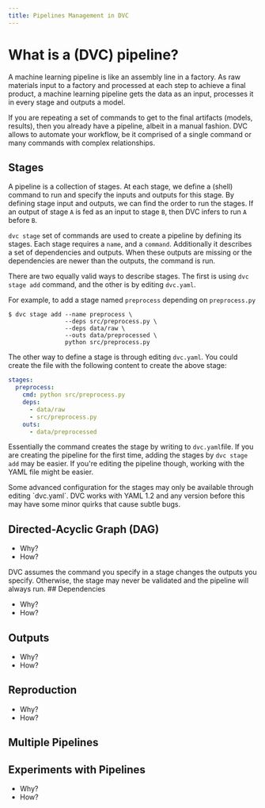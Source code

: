 ```yaml
---
title: Pipelines Management in DVC
---
```


# What is a (DVC) pipeline?

A machine learning pipeline is like an assembly line in a factory. As raw
materials input to a factory and processed at each step to achieve a final
product, a machine learning pipeline gets the data as an input, processes it in
every stage and outputs a model.

If you are repeating a set of commands to get to the final artifacts (models,
results), then you already have a pipeline, albeit in a manual fashion. DVC
allows to automate your workflow, be it comprised of a single command or many
commands with complex relationships.

## Stages

A pipeline is a collection of stages. At each stage, we define a (shell) command
to run and specify the inputs and outputs for this stage. By defining stage
input and outputs, we can find the order to run the stages. If an output of
stage `A` is fed as an input to stage `B`, then DVC infers to run `A` before
`B`.

`dvc stage` set of commands are used to create a pipeline by defining its
stages. Each stage requires a `name`, and a `command`. Additionally it describes
a set of dependencies and outputs. When these outputs are missing or the
dependencies are newer than the outputs, the command is run.

There are two equally valid ways to describe stages. The first is using
`dvc stage add` command, and the other is by editing `dvc.yaml`.

For example, to add a stage named `preprocess` depending on `preprocess.py`

```dvc
$ dvc stage add --name preprocess \
                --deps src/preprocess.py \
                --deps data/raw \
                --outs data/preprocessed \
                python src/preprocess.py
```

The other way to define a stage is through editing `dvc.yaml`. You could create
the file with the following content to create the above stage:

```yaml
stages:
  preprocess:
    cmd: python src/preprocess.py
    deps:
      - data/raw
      - src/preprocess.py
    outs:
      - data/preprocessed
```

Essentially the command creates the stage by writing to `dvc.yaml`file. If you
are creating the pipeline for the first time, adding the stages by
`dvc stage add` may be easier. If you're editing the pipeline though, working
with the YAML file might be easier.

<admon type="tip">
Some advanced configuration for the stages may only be available through
editing `dvc.yaml`.
</admon>

<admon type="warning">
DVC works with YAML 1.2 and any version before this may have some minor quirks
that cause subtle bugs.
</admon>

## Directed-Acyclic Graph (DAG)

- Why?
- How?

<admon type="warning">
DVC assumes the command you specify in a stage changes the outputs you specify.
Otherwise, the stage may never be validated and the pipeline will always run.
</admon>
## Dependencies

- Why?
- How?

## Outputs

- Why?
- How?

## Reproduction

- Why?
- How?

## Multiple Pipelines

## Experiments with Pipelines

- Why?
- How?
